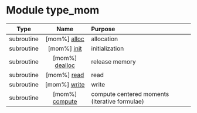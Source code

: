 # Module type_mom

| Type | Name | Purpose |
| :--: | :--: | :---------- |
| subroutine | [mom%] [alloc](https://github.com/JCSDA/saber/src/saber/bump/type_mom.F90#L45) | allocation |
| subroutine | [mom%] [init](https://github.com/JCSDA/saber/src/saber/bump/type_mom.F90#L80) | initialization |
| subroutine | [mom%] [dealloc](https://github.com/JCSDA/saber/src/saber/bump/type_mom.F90#L108) | release memory |
| subroutine | [mom%] [read](https://github.com/JCSDA/saber/src/saber/bump/type_mom.F90#L132) | read |
| subroutine | [mom%] [write](https://github.com/JCSDA/saber/src/saber/bump/type_mom.F90#L196) | write |
| subroutine | [mom%] [compute](https://github.com/JCSDA/saber/src/saber/bump/type_mom.F90#L265) | compute centered moments (iterative formulae) |
